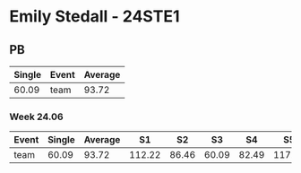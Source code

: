 # Emily Stedall - 24STE1

## PB
|Single|Event|Average|
|----|----|----|
|60.09|team|93.72|
### Week 24.06
|Event|Single|Average|S1|S2|S3|S4|S5|
|-----|-------|------|--|--|--|--|--|
|team|60.09|93.72|112.22|86.46|60.09|82.49|117.28|

